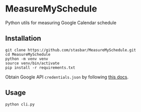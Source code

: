 # MeasureMySchedule
Python utils for measuring Google Calendar schedule

## Installation
```
git clone https://github.com/stasbar/MeasureMySchedule.git
cd MeasureMySchedule
python -m venv venv
source venv/bin/activate
pip install -r requirements.txt
```

Obtain Google API `credentials.json` by following [this docs](https://developers.google.com/calendar/quickstart/python).

## Usage

`python cli.py`



